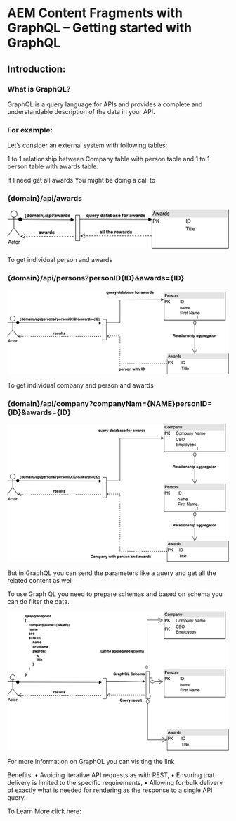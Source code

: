 # AEM Content Fragments with GraphQL – Getting started with GraphQL
## Introduction:
### What is GraphQL?

GraphQL is a query language for APIs and provides a complete and understandable description of the data in your API.

### For example:
Let’s consider an external system with following tables:

1 to 1 relationship between Company table with person table and 1 to 1 person table with awards table.

If I need get all awards
You might be doing a call to 
### {domain}/api/awards

![](awards.png)

To get individual person and awards
### {domain}/api/persons?personID{ID}&awards={ID}

![](Persons.drawio.png)

To get individual company and person and awards
### {domain}/api/company?companyNam={NAME}personID={ID}&awards={ID}

![](Company.drawio.png)

But in GraphQL you can send the parameters like a query and get all the related content as well

To use Graph QL you need to prepare schemas and based on schema you can do filter the data.

![](graphql.drawio.png)

For more information on GraphQL you can visiting the link

Benefits:
•	Avoiding iterative API requests as with REST,
•	Ensuring that delivery is limited to the specific requirements,
•	Allowing for bulk delivery of exactly what is needed for rendering as the response to a single API query.


To Learn More click here: 

